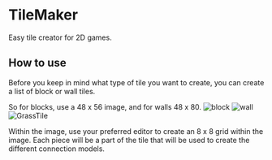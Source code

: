 # TileMaker
Easy tile creator for 2D games.

## How to use

Before you keep in mind what type of tile you want to create, you can create a list of block or wall tiles.

So for blocks, use a 48 x 56 image, and for walls 48 x 80.
![block](https://github.com/user-attachments/assets/7e8cbf22-48ec-4b5f-85e5-5da3e533c80c)
![wall](https://github.com/user-attachments/assets/23033354-5ef5-416d-82db-aea65de576ba)
![GrassTile](https://github.com/user-attachments/assets/880e7871-a6ff-49cb-872b-f287e7f5e357)

Within the image, use your preferred editor to create an 8 x 8 grid within the image. Each piece will be a part of the tile that will be used to create the different connection models.
